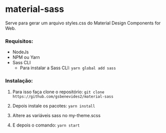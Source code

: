 # material-sass
Serve para gerar um arquivo styles.css do Material Design Components for Web.
### Requisitos:
- NodeJs
- NPM ou Yarn
- Sass CLI
  - Para instalar a Sass CLI: `yarn global add sass`
### Instalação:
1. Para isso faça clone o repositório:
`git clone https://github.com/gsbenevides2/material-sass`

2. Depois instale os pacotes:
`yarn install`

3. Altere as variáveis sass no my-theme.scss
4. E depois o comando:
`yarn start`
